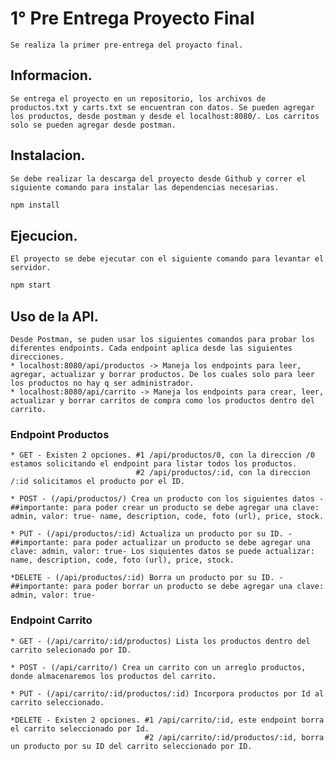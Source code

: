# 1° Pre Entrega Proyecto Final
    Se realiza la primer pre-entrega del proyacto final.

## Informacion.
    Se entrega el proyecto en un repositorio, los archivos de productos.txt y carts.txt se encuentran con datos. Se pueden agregar los productos, desde postman y desde el localhost:8080/. Los carritos solo se pueden agregar desde postman.

## Instalacion.
    Se debe realizar la descarga del proyecto desde Github y correr el siguiente comando para instalar las dependencias necesarias.

```bash
npm install
```

## Ejecucion.
    El proyecto se debe ejecutar con el siguiente comando para levantar el servidor.

```bash
npm start
```

## Uso de la API.
    Desde Postman, se puden usar los siguientes comandos para probar los diferentes endpoints. Cada endpoint aplica desde las siguientes direcciones.
    * localhost:8080/api/productos -> Maneja los endpoints para leer, agregar, actualizar y borrar productos. De los cuales solo para leer los productos no hay q ser administrador.
    * localhost:8080/api/carrito -> Maneja los endpoints para crear, leer, actualizar y borrar carritos de compra como los productos dentro del carrito.

### Endpoint Productos
```
* GET - Existen 2 opciones. #1 /api/productos/0, con la direccion /0 estamos solicitando el endpoint para listar todos los productos.
                            #2 /api/productos/:id, con la direccion /:id solicitamos el producto por el ID.

* POST - (/api/productos/) Crea un producto con los siguientes datos -##importante: para poder crear un producto se debe agregar una clave: admin, valor: true- name, description, code, foto (url), price, stock.

* PUT - (/api/productos/:id) Actualiza un producto por su ID. -##importante: para poder actualizar un producto se debe agregar una clave: admin, valor: true- Los siquientes datos se puede actualizar: name, description, code, foto (url), price, stock.

*DELETE - (/api/productos/:id) Borra un producto por su ID. -##importante: para poder borrar un producto se debe agregar una clave: admin, valor: true-

```

### Endpoint Carrito
```
* GET - (/api/carrito/:id/productos) Lista los productos dentro del carrito selecionado por ID.

* POST - (/api/carrito/) Crea un carrito con un arreglo productos, donde almacenaremos los productos del carrito.

* PUT - (/api/carrito/:id/productos/:id) Incorpora productos por Id al carrito seleccionado.

*DELETE - Existen 2 opciones. #1 /api/carrito/:id, este endpoint borra el carrito seleccionado por Id.
                              #2 /api/carrito/:id/productos/:id, borra un producto por su ID del carrito seleccionado por ID.

```